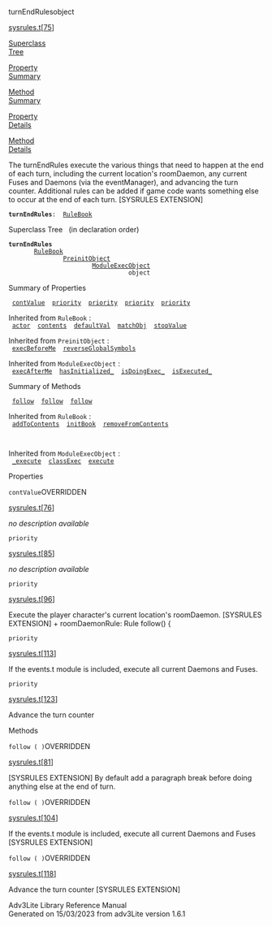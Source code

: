 ---
---
<span class="title">turnEndRules</span><span class="type">object</span>

[sysrules.t](../file/sysrules.t.html)\[[75](../source/sysrules.t.html#75)\]

[Superclass  
Tree](#_SuperClassTree_)

[Property  
Summary](#_PropSummary_)

[Method  
Summary](#_MethodSummary_)

[Property  
Details](#_Properties_)

[Method  
Details](#_Methods_)

<div class="fdesc">

The turnEndRules execute the various things that need to happen at the
end of each turn, including the current location's roomDaemon, any
current Fuses and Daemons (via the eventManager), and advancing the turn
counter. Additional rules can be added if game code wants something else
to occur at the end of each turn. \[SYSRULES EXTENSION\]

**`turnEndRules`**` :   `[`RuleBook`](../object/RuleBook.html)

</div>

<span id="_SuperClassTree_"></span>

<div class="mjhd">

<span class="hdln">Superclass Tree</span>   (in declaration order)

</div>

**`turnEndRules`**  
`         `[`RuleBook`](../object/RuleBook.html)  
`                 `[`PreinitObject`](../object/PreinitObject.html)  
`                         `[`ModuleExecObject`](../object/ModuleExecObject.html)  
`                                 object`  
<span id="_PropSummary_"></span>

<div class="mjhd">

<span class="hdln">Summary of Properties</span>  

</div>

` `[`contValue`](#contValue)`  `[`priority`](#priority)`  `[`priority`](#priority)`  `[`priority`](#priority)`  `[`priority`](#priority)`  `

Inherited from `RuleBook` :  
` `[`actor`](../object/RuleBook.html#actor)`  `[`contents`](../object/RuleBook.html#contents)`  `[`defaultVal`](../object/RuleBook.html#defaultVal)`  `[`matchObj`](../object/RuleBook.html#matchObj)`  `[`stopValue`](../object/RuleBook.html#stopValue)`  `

Inherited from `PreinitObject` :  
` `[`execBeforeMe`](../object/PreinitObject.html#execBeforeMe)`  `[`reverseGlobalSymbols`](../object/PreinitObject.html#reverseGlobalSymbols)`  `

Inherited from `ModuleExecObject` :  
` `[`execAfterMe`](../object/ModuleExecObject.html#execAfterMe)`  `[`hasInitialized_`](../object/ModuleExecObject.html#hasInitialized_)`  `[`isDoingExec_`](../object/ModuleExecObject.html#isDoingExec_)`  `[`isExecuted_`](../object/ModuleExecObject.html#isExecuted_)`  `

<span id="_MethodSummary_"></span>

<div class="mjhd">

<span class="hdln">Summary of Methods</span>  

</div>

` `[`follow`](#follow)`  `[`follow`](#follow)`  `[`follow`](#follow)`  `

Inherited from `RuleBook` :  
` `[`addToContents`](../object/RuleBook.html#addToContents)`  `[`initBook`](../object/RuleBook.html#initBook)`  `[`removeFromContents`](../object/RuleBook.html#removeFromContents)`  `

` `

Inherited from `ModuleExecObject` :  
` `[`_execute`](../object/ModuleExecObject.html#_execute)`  `[`classExec`](../object/ModuleExecObject.html#classExec)`  `[`execute`](../object/ModuleExecObject.html#execute)`  `

<span id="_Properties_"></span>

<div class="mjhd">

<span class="hdln">Properties</span>  

</div>

<span id="contValue"></span>

`contValue`<span class="rem">OVERRIDDEN</span>

[sysrules.t](../file/sysrules.t.html)\[[76](../source/sysrules.t.html#76)\]

<div class="desc">

*no description available*

</div>

<span id="priority"></span>

`priority`

[sysrules.t](../file/sysrules.t.html)\[[85](../source/sysrules.t.html#85)\]

<div class="desc">

*no description available*

</div>

<span id="priority"></span>

`priority`

[sysrules.t](../file/sysrules.t.html)\[[96](../source/sysrules.t.html#96)\]

<div class="desc">

Execute the player character's current location's roomDaemon. \[SYSRULES
EXTENSION\] + roomDaemonRule: Rule follow() {

</div>

<span id="priority"></span>

`priority`

[sysrules.t](../file/sysrules.t.html)\[[113](../source/sysrules.t.html#113)\]

<div class="desc">

If the events.t module is included, execute all current Daemons and
Fuses.

</div>

<span id="priority"></span>

`priority`

[sysrules.t](../file/sysrules.t.html)\[[123](../source/sysrules.t.html#123)\]

<div class="desc">

Advance the turn counter

</div>

<span id="_Methods_"></span>

<div class="mjhd">

<span class="hdln">Methods</span>  

</div>

<span id="follow"></span>

`follow ( )`<span class="rem">OVERRIDDEN</span>

[sysrules.t](../file/sysrules.t.html)\[[81](../source/sysrules.t.html#81)\]

<div class="desc">

\[SYSRULES EXTENSION\] By default add a paragraph break before doing
anything else at the end of turn.

</div>

<span id="follow"></span>

`follow ( )`<span class="rem">OVERRIDDEN</span>

[sysrules.t](../file/sysrules.t.html)\[[104](../source/sysrules.t.html#104)\]

<div class="desc">

If the events.t module is included, execute all current Daemons and
Fuses \[SYSRULES EXTENSION\]

</div>

<span id="follow"></span>

`follow ( )`<span class="rem">OVERRIDDEN</span>

[sysrules.t](../file/sysrules.t.html)\[[118](../source/sysrules.t.html#118)\]

<div class="desc">

Advance the turn counter \[SYSRULES EXTENSION\]

</div>

<div class="ftr">

Adv3Lite Library Reference Manual  
Generated on 15/03/2023 from adv3Lite version 1.6.1

</div>
